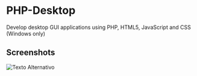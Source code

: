 # PHP-Desktop
Develop desktop GUI applications using PHP, HTML5, JavaScript and CSS (Windows only)
## Screenshots
![Texto Alternativo](https://archive.org/download/php-desktop/PHP-Desktop.gif)
<image-card alt="Dealsbe Interface" src="https://archive.org/download/php-desktop/PHP-Desktop.png" ></image-card>
